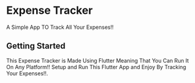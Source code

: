 # Expense Tracker

A Simple App TO Track All Your Expenses!!

## Getting Started

This Expense Tracker is Made Using Flutter Meaning That You Can Run It On Any Platform!! Setup and Run This Flutter App and Enjoy By Tracking Your Expenses!!.
